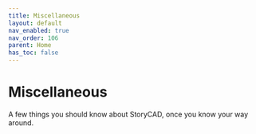 ```yaml
---
title: Miscellaneous
layout: default
nav_enabled: true
nav_order: 106
parent: Home
has_toc: false
---
```

# Miscellaneous

A few things you should know about StoryCAD, once you know your way around.

